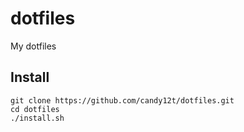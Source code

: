# dotfiles

My dotfiles

## Install

```shell
git clone https://github.com/candy12t/dotfiles.git
cd dotfiles
./install.sh
```
